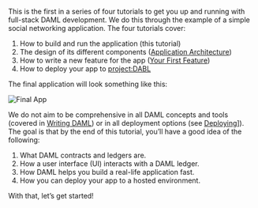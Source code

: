 This is the first in a series of four tutorials to get you up and running with full-stack DAML development. We do this through the example of a simple social networking application. The four tutorials cover:

1. How to build and run the application (this tutorial)
1. The design of its different components ([Application Architecture](https://docs.daml.com/getting-started/app-architecture.html))
1. How to write a new feature for the app ([Your First Feature](https://daml.com/learn/getting-started/your-first-feature/))
1. How to deploy your app to [project:DABL](https://projectdabl.com)

The final application will look something like this:

![Final App](/daml/courses/getting-started/build-and-run/assets/gsg_better.gif)

We do not aim to be comprehensive in all DAML concepts and tools (covered in [Writing DAML](https://docs.daml.com/daml/intro/0_Intro.html)) or in all deployment options (see [Deploying](https://docs.daml.com/deploy/index.html)]). The goal is that by the end of this tutorial, you’ll have a good idea of the following:

1. What DAML contracts and ledgers are.
1. How a user interface (UI) interacts with a DAML ledger.
1. How DAML helps you build a real-life application fast.
1. How you can deploy your app to a hosted environment.

With that, let’s get started!
